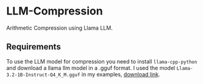 # LLM-Compression
Arithmetic Compression using Llama LLM. 

## Requirements
To use the LLM model for compression you need to install ```llama-cpp-python``` and download a llama llm model in a .gguf format. I used the model ```Llama-3.2-1B-Instruct-Q4_K_M.gguf``` in my examples, [download link](https://huggingface.co/bartowski/Llama-3.2-1B-Instruct-GGUF). 
